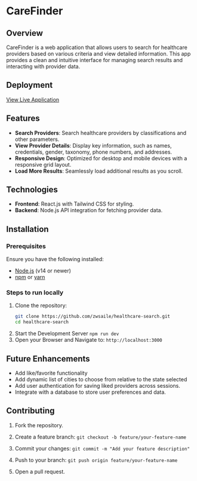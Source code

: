# CareFinder

## Overview
CareFinder is a web application that allows users to search for healthcare providers based on various criteria and view detailed information. This app provides a clean and intuitive interface for managing search results and interacting with provider data.

## Deployment
[View Live Application](https://healthcare-search.vercel.app/)

## Features
- **Search Providers**: Search healthcare providers by classifications and other parameters.
- **View Provider Details**: Display key information, such as names, credentials, gender, taxonomy, phone numbers, and addresses.
- **Responsive Design**: Optimized for desktop and mobile devices with a responsive grid layout.
- **Load More Results**: Seamlessly load additional results as you scroll.

## Technologies
- **Frontend**: React.js with Tailwind CSS for styling.
- **Backend**: Node.js API integration for fetching provider data.

## Installation

### Prerequisites
Ensure you have the following installed:
- [Node.js](https://nodejs.org/) (v14 or newer)
- [npm](https://www.npmjs.com/) or [yarn](https://yarnpkg.com/)

### Steps to run locally
1. Clone the repository:
   ```bash
   git clone https://github.com/zwsaile/healthcare-search.git
   cd healthcare-search
2. Start the Development Server
   ```npm run dev```
3. Open your Browser and Navigate to:
   ```http://localhost:3000```

## Future Enhancements
- Add like/favorite functionality
- Add dynamic list of cities to choose from relative to the state selected 
- Add user authentication for saving liked providers across sessions.
- Integrate with a database to store user preferences and data.

## Contributing
1. Fork the repository.

1. Create a feature branch:
   ```git checkout -b feature/your-feature-name```
2. Commit your changes:
   ```git commit -m "Add your feature description"```
3. Push to your branch:
   ```git push origin feature/your-feature-name```
4. Open a pull request.
